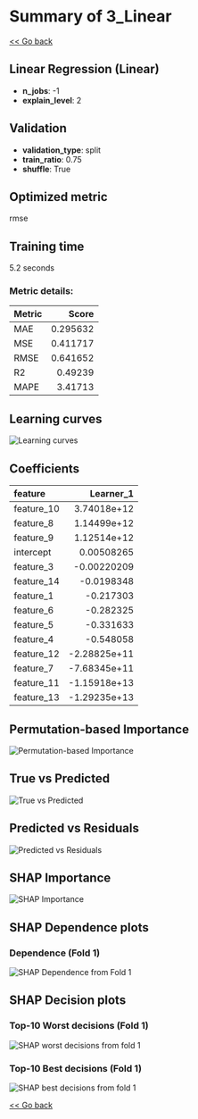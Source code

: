 # Summary of 3_Linear

[<< Go back](../README.md)


## Linear Regression (Linear)
- **n_jobs**: -1
- **explain_level**: 2

## Validation
 - **validation_type**: split
 - **train_ratio**: 0.75
 - **shuffle**: True

## Optimized metric
rmse

## Training time

5.2 seconds

### Metric details:
| Metric   |    Score |
|:---------|---------:|
| MAE      | 0.295632 |
| MSE      | 0.411717 |
| RMSE     | 0.641652 |
| R2       | 0.49239  |
| MAPE     | 3.41713  |



## Learning curves
![Learning curves](learning_curves.png)

## Coefficients
| feature    |    Learner_1 |
|:-----------|-------------:|
| feature_10 |  3.74018e+12 |
| feature_8  |  1.14499e+12 |
| feature_9  |  1.12514e+12 |
| intercept  |  0.00508265  |
| feature_3  | -0.00220209  |
| feature_14 | -0.0198348   |
| feature_1  | -0.217303    |
| feature_6  | -0.282325    |
| feature_5  | -0.331633    |
| feature_4  | -0.548058    |
| feature_12 | -2.28825e+11 |
| feature_7  | -7.68345e+11 |
| feature_11 | -1.15918e+13 |
| feature_13 | -1.29235e+13 |


## Permutation-based Importance
![Permutation-based Importance](permutation_importance.png)
## True vs Predicted

![True vs Predicted](true_vs_predicted.png)


## Predicted vs Residuals

![Predicted vs Residuals](predicted_vs_residuals.png)



## SHAP Importance
![SHAP Importance](shap_importance.png)

## SHAP Dependence plots

### Dependence (Fold 1)
![SHAP Dependence from Fold 1](learner_fold_0_shap_dependence.png)

## SHAP Decision plots

### Top-10 Worst decisions (Fold 1)
![SHAP worst decisions from fold 1](learner_fold_0_shap_worst_decisions.png)
### Top-10 Best decisions (Fold 1)
![SHAP best decisions from fold 1](learner_fold_0_shap_best_decisions.png)

[<< Go back](../README.md)
